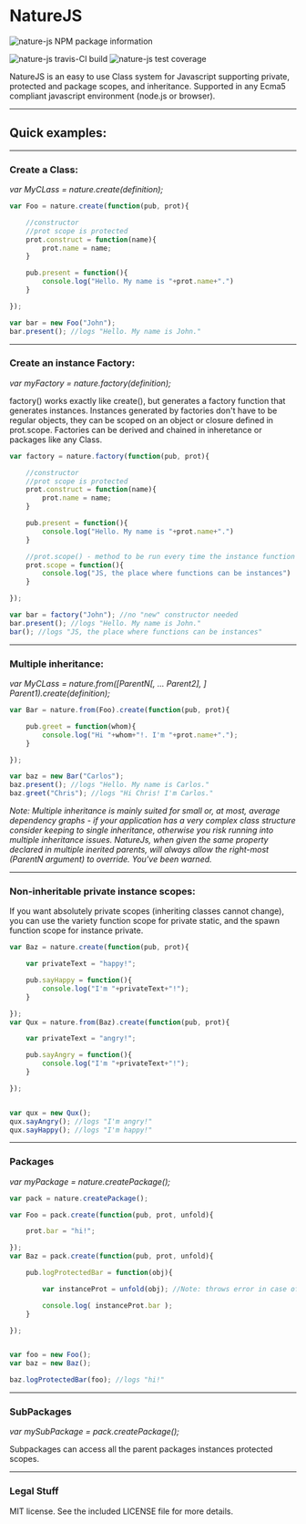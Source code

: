 # NatureJS
![nature-js NPM package information](https://nodei.co/npm/nature-js.png "nature-js NPM package information")

![nature-js travis-CI build](https://travis-ci.org/Odobo/naturejs.svg "nature-js travis-CI build") ![nature-js test coverage](https://coveralls.io/repos/Odobo/naturejs/badge.svg "nature-js test coverage")

NatureJS is an easy to use Class system for Javascript supporting private, protected and package scopes, and inheritance.
Supported in any Ecma5 compliant javascript environment (node.js or browser).

- - -

## Quick examples:


- - -

### Create a Class:
_var MyCLass = nature.create(definition);_

```JavaScript
var Foo = nature.create(function(pub, prot){

	//constructor
	//prot scope is protected
	prot.construct = function(name){
		prot.name = name;
	}

	pub.present = function(){
		console.log("Hello. My name is "+prot.name+".")
	}

});

var bar = new Foo("John");
bar.present(); //logs "Hello. My name is John."
```

- - -

### Create an instance Factory:
_var myFactory = nature.factory(definition);_

factory() works exactly like create(), but generates a factory function that generates instances.
Instances generated by factories don't have to be regular objects, they can be scoped on an object or closure defined in prot.scope.
Factories can be derived and chained in inheretance or packages like any Class.

```JavaScript
var factory = nature.factory(function(pub, prot){

	//constructor
	//prot scope is protected
	prot.construct = function(name){
		prot.name = name;
	}

	pub.present = function(){
		console.log("Hello. My name is "+prot.name+".")
	}

	//prot.scope() - method to be run every time the instance function is called
	prot.scope = function(){
		console.log("JS, the place where functions can be instances")
	}

});

var bar = factory("John"); //no "new" constructor needed
bar.present(); //logs "Hello. My name is John."
bar(); //logs "JS, the place where functions can be instances"
```

- - -

### Multiple inheritance:
_var MyCLass = nature.from([ParentN[, ... Parent2], ] Parent1).create(definition);_

```JavaScript
var Bar = nature.from(Foo).create(function(pub, prot){

	pub.greet = function(whom){
		console.log("Hi "+whom+"!. I'm "+prot.name+".");
	}

});

var baz = new Bar("Carlos");
baz.present(); //logs "Hello. My name is Carlos."
baz.greet("Chris"); //logs "Hi Chris! I'm Carlos."
```


_Note: Multiple inheritance is mainly suited for small or, at most, average dependency graphs - if your application has a very complex class structure consider keeping to single inheritance, otherwise you risk running into multiple inheritance issues.
NatureJs, when given the same property declared in multiple inerited parents, will always allow the right-most (ParentN argument) to override.
You've been warned._

- - -

### Non-inheritable private instance scopes:
If you want absolutely private scopes (inheriting classes cannot change), you can use the variety function scope for private static, and the spawn function scope for instance private.

```JavaScript
var Baz = nature.create(function(pub, prot){

	var privateText = "happy!";

	pub.sayHappy = function(){
		console.log("I'm "+privateText+"!");
	}

});
var Qux = nature.from(Baz).create(function(pub, prot){

	var privateText = "angry!";

	pub.sayAngry = function(){
		console.log("I'm "+privateText+"!");
	}

});


var qux = new Qux();
qux.sayAngry(); //logs "I'm angry!"
qux.sayHappy(); //logs "I'm happy!"
```

- - -

### Packages
_var myPackage = nature.createPackage();_

```JavaScript
var pack = nature.createPackage();

var Foo = pack.create(function(pub, prot, unfold){

	prot.bar = "hi!";

});
var Baz = pack.create(function(pub, prot, unfold){

	pub.logProtectedBar = function(obj){

		var instanceProt = unfold(obj); //Note: throws error in case of out of package obj

		console.log( instanceProt.bar );
	}

});


var foo = new Foo();
var baz = new Baz();

baz.logProtectedBar(foo); //logs "hi!"
```

- - -

### SubPackages
_var mySubPackage = pack.createPackage();_

Subpackages can access all the parent packages instances protected scopes.


- - -
### Legal Stuff

MIT license.
See the included LICENSE file for more details.
